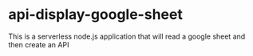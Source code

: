 # api-display-google-sheet
This is a serverless node.js application that will read a google sheet and then create an API
